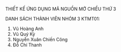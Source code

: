 THIẾT KẾ ỨNG DỤNG MÃ NGUỒN MỞ CHIỀU THỨ 3

 DANH SÁCH THÀNH VIÊN NHÓM 3 KTMT01:
1. Vũ Hoàng Anh
2. Vũ Quý Kỳ
3. Nguyễn Xuân Chiến Công
4. Đỗ Chí Thanh
